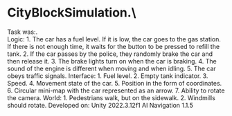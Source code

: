 # CityBlockSimulation.\
Task was:.\
  Logic:
    1. The car has a fuel level. If it is low, the car goes to the gas station. If there is not enough time, it waits for the button to be pressed to refill the tank.
    2. If the car passes by the police, they randomly brake the car and then release it.
    3. The brake lights turn on when the car is braking.
    4. The sound of the engine is different when moving and when idling.
    5. The car obeys traffic signals.
  Interface:
    1. Fuel level.
    2. Empty tank indicator.
    3. Speed.
    4. Movement state of the car.
    5. Position in the form of coordinates.
    6. Circular mini-map with the car represented as an arrow.
    7. Ability to rotate the camera.
  World:
    1. Pedestrians walk, but on the sidewalk.
    2. Windmills should rotate.
  Developed on:
  Unity 2022.3.12f1
  AI Navigation 1.1.5
